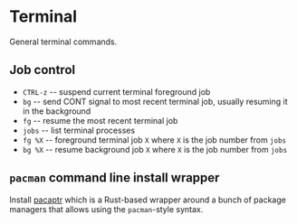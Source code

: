 # Terminal

General terminal commands.

## Job control

* `CTRL-z` -- suspend current terminal foreground job
* `bg` -- send CONT signal to most recent terminal job, usually resuming it in the background
* `fg` -- resume the most recent terminal job
* `jobs` -- list terminal processes
* `fg %X` -- foreground terminal job `X` where `X` is the job number from `jobs`
* `bg %X` -- resume background job `X` where `X` is the job number from `jobs`

## `pacman` command line install wrapper

Install [pacaptr](https://github.com/rami3l/pacaptr) which is a Rust-based
wrapper around a bunch of package managers that allows using the `pacman`-style
syntax.
